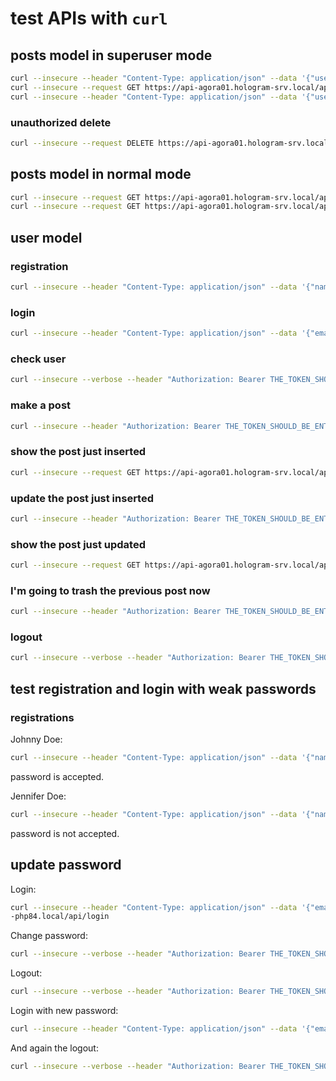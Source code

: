 # test APIs with `curl`

## posts model in superuser mode

```bash
curl --insecure --header "Content-Type: application/json" --data '{"user_id": 34, "title": "Some title.", "content": "Some content of this post."}' --request POST https://api-agora01.hologram-srv.local/api/posts
curl --insecure --request GET https://api-agora01.hologram-srv.local/api/posts/500
curl --insecure --header "Content-Type: application/json" --data '{"user_id": 50, "title": "I just changed the title of the post identified as five hundred.", "content": "The content of post number five hundred has just been modified. Even the author now appears different."}' --request PUT https://api-agora01.hologram-srv.local/api/posts/500
```

### unauthorized delete

```bash
curl --insecure --request DELETE https://api-agora01.hologram-srv.local/api/posts/1
```

## posts model in normal mode

```bash
curl --insecure --request GET https://api-agora01.hologram-srv.local/api/posts
curl --insecure --request GET https://api-agora01.hologram-srv.local/api/posts/1
```

## user model

### registration

```bash
curl --insecure --header "Content-Type: application/json" --data '{"name": "John Doe", "email": "john.doe@example.local", "password": "qSrV4^bU1Asx", "password_confirmation": "qSrV4^bU1Asx"}' --request POST https://api-agora01.hologram-srv.local/api/registration
```

### login

```bash
curl --insecure --header "Content-Type: application/json" --data '{"email": "john.doe@example.local", "password": "qSrV4^bU1Asx"}' --request POST https://api-agora01.hologram-srv.local/api/login
```

### check user

```bash
curl --insecure --verbose --header "Authorization: Bearer THE_TOKEN_SHOULD_BE_ENTERED_HERE" https://api-agora01.hologram-srv.local/api/user
```

### make a post

```bash
curl --insecure --header "Authorization: Bearer THE_TOKEN_SHOULD_BE_ENTERED_HERE" --header "Content-Type: application/json" --data '{"title": "Some title for this post.", "content": "Example content of this post."}' --request POST https://api-agora01.hologram-srv.local/api/posts
```

### show the post just inserted 

```bash
curl --insecure --request GET https://api-agora01.hologram-srv.local/api/posts/503
```

### update the post just inserted

```bash
curl --insecure --header "Authorization: Bearer THE_TOKEN_SHOULD_BE_ENTERED_HERE" --header "Content-Type: application/json" --data '{"title": "I just changed the title of the post identified as five hundred.", "content": "The content of post number five hundred has just been modified. Even the author now appears different."}' --request PUT https://api-agora01.hologram-srv.local/api/posts/503
```

### show the post just updated 

```bash
curl --insecure --request GET https://api-agora01.hologram-srv.local/api/posts/503
```

### I'm going to trash the previous post now

```bash
curl --insecure --header "Authorization: Bearer THE_TOKEN_SHOULD_BE_ENTERED_HERE" --request DELETE https://api-agora01.hologram-srv.local/api/posts/503
```

### logout

```bash
curl --insecure --verbose --header "Authorization: Bearer THE_TOKEN_SHOULD_BE_ENTERED_HERE" --request POST https://api-agora01.hologram-srv.local/api/logout
```

## test registration and login with weak passwords

### registrations

Johnny Doe:

```bash
curl --insecure --header "Content-Type: application/json" --data '{"name": "Johnny Doe", "email": "johnny.doe@example.local", "password": "qwertyuiopas", "password_confirmation": "qwertyuiopas"}' --request POST https://api-agora01.hologram-srv.local/api/registration
```

password is accepted.

Jennifer Doe:

```bash
curl --insecure --header "Content-Type: application/json" --data '{"name": "Jennifer Doe", "email": "jennifer.doe@example.local", "password": "Πwertyuiopas", "password_confirmation": "Πwertyuiopas"}' --request POST https://api-agora01.hologram-srv.local/api/registration
```

password is not accepted.

## update password

Login:

```bash
curl --insecure --header "Content-Type: application/json" --data '{"email": "jj.doe@example.local", "password": "2WE!tYu$3pAs"}' --request POST https://posts
-php84.local/api/login
```

Change password:

```bash
curl --insecure --verbose --header "Authorization: Bearer THE_TOKEN_SHOULD_BE_ENTERED_HERE" --header "Content-Type: application/json" --data '{"password": "_tqwR#5FdpX!", "password_confirmation": "_tqwR#5FdpX!"}' --request POST https://api-agora01.hologram-srv.local/api/update-password
```

Logout:

```bash
curl --insecure --verbose --header "Authorization: Bearer THE_TOKEN_SHOULD_BE_ENTERED_HERE" --request POST https://api-agora01.hologram-srv.local/api/logout
```

Login with new password:

```bash
curl --insecure --header "Content-Type: application/json" --data '{"email": "jj.doe@example.local", "password": "_tqwR#5FdpX!"}' --request POST https://api-agora01.hologram-srv.local/api/login
```

And again the logout:

```bash
curl --insecure --verbose --header "Authorization: Bearer THE_TOKEN_SHOULD_BE_ENTERED_HERE" --request POST https://api-agora01.hologram-srv.local/api/logout
```
